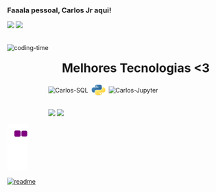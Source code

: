 ### Faaala pessoal, Carlos Jr aqui!

<div>
  
  <img  height="160em" src="https://github-readme-stats.vercel.app/api?username=Carloshpjr&show_icons=true&theme=radical&include_all_commits=true&count_private=true"/>
  <img  height="160em" src="https://github-readme-stats.vercel.app/api/top-langs/?username=Carloshpjr&layout=compact&langs_count=16&theme=radical"/>
</div>
<br>


<div style="display: inline_block"><br>
  <img align="left" height="180" alt="coding-time" src="https://media.discordapp.net/attachments/1178723555098251297/1203369330679742576/glare-data-analyst-infographics-and-statistics-1.gif?ex=65d0d805&is=65be6305&hm=3702b892ac5688ddc7604a2ca24812628be7b956e67ddb9e5aca9e89c0dda632&=">
    <h1 align="center">Melhores Tecnologias <3</h1>
  <img align="center" alt="Carlos-SQL" height="30" width="40"    src="https://cdn.jsdelivr.net/gh/devicons/devicon/icons/microsoftsqlserver/microsoftsqlserver-plain.svg" />
  <img align="center" alt="Carlos-Python" height="30" width="40" src="https://raw.githubusercontent.com/devicons/devicon/master/icons/python/python-original.svg">
  <img align="center" alt="Carlos-Jupyter" height="30" width="40" src="https://cdn.jsdelivr.net/gh/devicons/devicon/icons/jupyter/jupyter-original-wordmark.svg" />
 </div>
  
  ##
 
<div> 
   <a href="https://www.instagram.com/jr_.carlos" target="_blank"><img src="https://img.shields.io/badge/-Instagram-%23E4405F?style=for-the-badge&logo=instagram&logoColor=white" target="_blank"></a>
   <a href="https://www.linkedin.com/in/carlos-henrique-0266481a1" target="_blank"><img src="https://img.shields.io/badge/-LinkedIn-%230077B5?style=for-the-badge&logo=linkedin&logoColor=white" target="_blank"></a> 
  
</div>

 ![snake gif](https://github.com/Carloshpjr/Carloshpjr/blob/output/github-contribution-grid-snake.gif)

[![readme](https://gthub-readme-stats.vercel.app/api/pin/?username=Carloshpjr&repo=Carloshpjr&theme=react)](htps://github.com/Carloshpjr/Carloshpjr)
